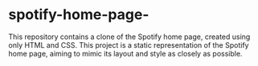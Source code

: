 # spotify-home-page-
This repository contains a clone of the Spotify home page, created using only HTML and CSS. This project is a static representation of the Spotify home page, aiming to mimic its layout and style as closely as possible.
